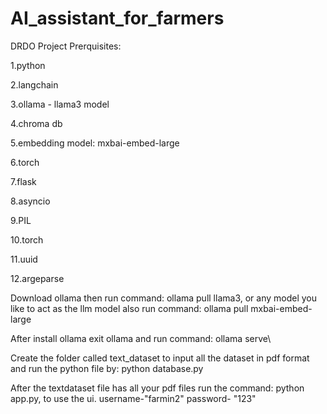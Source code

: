 # AI_assistant_for_farmers
DRDO Project Prerquisites:

1.python

2.langchain

3.ollama - llama3 model

4.chroma db

5.embedding model: mxbai-embed-large

6.torch

7.flask

8.asyncio

9.PIL

10.torch

11.uuid

12.argeparse

Download ollama then run command: ollama pull llama3, or any model you like to act as the llm model also run command: ollama pull mxbai-embed-large

After install ollama exit ollama and run command: ollama serve\

Create the folder called text_dataset to input all the dataset in pdf format and run the python file by: python database.py

After the textdataset file has all your pdf files run the command: python app.py, to use the ui. username-"farmin2" password- "123"
